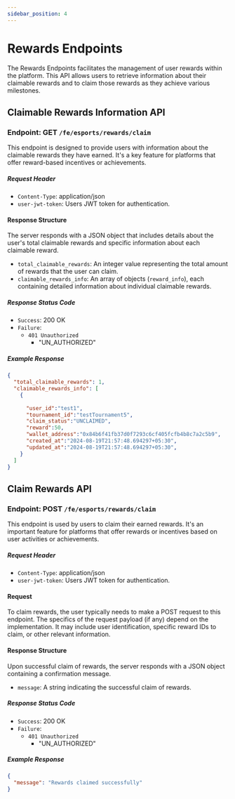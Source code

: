 ```yaml
---
sidebar_position: 4
---
```


# Rewards Endpoints

The Rewards Endpoints facilitates the management of user rewards within the platform. This API allows users to retrieve information about their claimable rewards and to claim those rewards as they achieve various milestones.

## Claimable Rewards Information API

### Endpoint: GET `/fe/esports/rewards/claim`
This endpoint is designed to provide users with information about the claimable rewards they have earned. It's a key feature for platforms that offer reward-based incentives or achievements.

##### Request Header
- `Content-Type`: application/json
- `user-jwt-token`: Users JWT token for authentication.

#### Response Structure
The server responds with a JSON object that includes details about the user's total claimable rewards and specific information about each claimable reward.

- `total_claimable_rewards`: An integer value representing the total amount of rewards that the user can claim.
- `claimable_rewards_info`: An array of objects (`reward_info`), each containing detailed information about individual claimable rewards.

##### Response Status Code
- `Success`: 200 OK
- `Failure`: 
  - `401 Unauthorized`
    - "UN_AUTHORIZED"

##### Example Response
```json
{
  "total_claimable_rewards": 1,
  "claimable_rewards_info": [
    {
      
      "user_id":"test1",
      "tournament_id":"testTournament5",
      "claim_status":"UNCLAIMED",
      "reward":50,
      "wallet_address":"0x84b6f41fb37d0f7293c6cf405fcfb4b8c7a2c5b9",
      "created_at":"2024-08-19T21:57:48.694297+05:30",
      "updated_at":"2024-08-19T21:57:48.694297+05:30",
    }
  ]
}
```

## Claim Rewards API

### Endpoint: POST `/fe/esports/rewards/claim`
This endpoint is used by users to claim their earned rewards. It's an important feature for platforms that offer rewards or incentives based on user activities or achievements.

##### Request Header
- `Content-Type`: application/json
- `user-jwt-token`: Users JWT token for authentication.

#### Request
To claim rewards, the user typically needs to make a POST request to this endpoint. The specifics of the request payload (if any) depend on the implementation. It may include user identification, specific reward IDs to claim, or other relevant information.

#### Response Structure
Upon successful claim of rewards, the server responds with a JSON object containing a confirmation message.

- `message`: A string indicating the successful claim of rewards.

##### Response Status Code
- `Success`: 200 OK
- `Failure`: 
  - `401 Unauthorized`
    - "UN_AUTHORIZED"

##### Example Response
```json
{
  "message": "Rewards claimed successfully"
}
```
